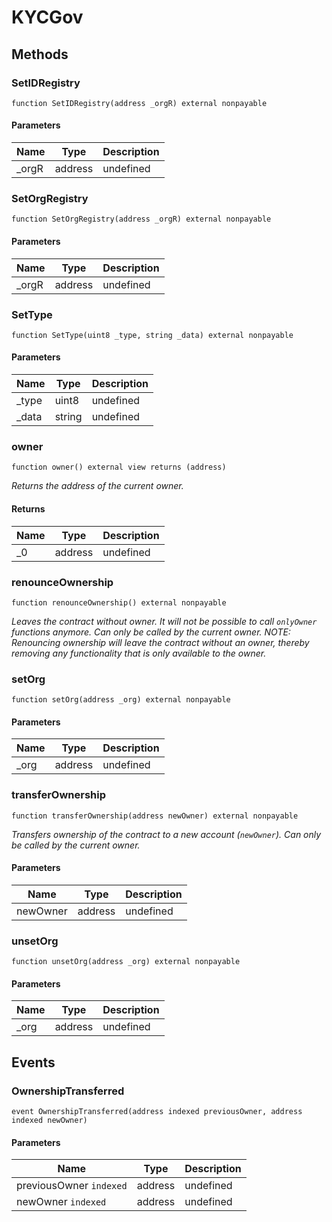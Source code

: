 # KYCGov









## Methods

### SetIDRegistry

```solidity
function SetIDRegistry(address _orgR) external nonpayable
```





#### Parameters

| Name | Type | Description |
|---|---|---|
| _orgR | address | undefined |

### SetOrgRegistry

```solidity
function SetOrgRegistry(address _orgR) external nonpayable
```





#### Parameters

| Name | Type | Description |
|---|---|---|
| _orgR | address | undefined |

### SetType

```solidity
function SetType(uint8 _type, string _data) external nonpayable
```





#### Parameters

| Name | Type | Description |
|---|---|---|
| _type | uint8 | undefined |
| _data | string | undefined |

### owner

```solidity
function owner() external view returns (address)
```



*Returns the address of the current owner.*


#### Returns

| Name | Type | Description |
|---|---|---|
| _0 | address | undefined |

### renounceOwnership

```solidity
function renounceOwnership() external nonpayable
```



*Leaves the contract without owner. It will not be possible to call `onlyOwner` functions anymore. Can only be called by the current owner. NOTE: Renouncing ownership will leave the contract without an owner, thereby removing any functionality that is only available to the owner.*


### setOrg

```solidity
function setOrg(address _org) external nonpayable
```





#### Parameters

| Name | Type | Description |
|---|---|---|
| _org | address | undefined |

### transferOwnership

```solidity
function transferOwnership(address newOwner) external nonpayable
```



*Transfers ownership of the contract to a new account (`newOwner`). Can only be called by the current owner.*

#### Parameters

| Name | Type | Description |
|---|---|---|
| newOwner | address | undefined |

### unsetOrg

```solidity
function unsetOrg(address _org) external nonpayable
```





#### Parameters

| Name | Type | Description |
|---|---|---|
| _org | address | undefined |



## Events

### OwnershipTransferred

```solidity
event OwnershipTransferred(address indexed previousOwner, address indexed newOwner)
```





#### Parameters

| Name | Type | Description |
|---|---|---|
| previousOwner `indexed` | address | undefined |
| newOwner `indexed` | address | undefined |



